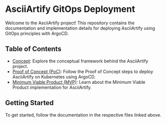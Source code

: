 # AsciiArtify GitOps Deployment

Welcome to the AsciiArtify project! This repository contains the documentation and implementation details for deploying AsciiArtify using GitOps principles with ArgoCD.

## Table of Contents

- [Concept](doc/Concept.md): Explore the conceptual framework behind the AsciiArtify project.
- [Proof of Concept (PoC)](doc/POC.md): Follow the Proof of Concept steps to deploy AsciiArtify on Kubernetes using ArgoCD.
- [Minimum Viable Product (MVP)](doc/MVP.md): Learn about the Minimum Viable Product implementation for AsciiArtify.

## Getting Started

To get started, follow the documentation in the respective files linked above.
